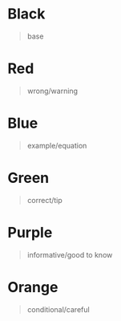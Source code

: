 # Black
> base
# Red
> wrong/warning
# Blue
> example/equation
# Green
> correct/tip
# Purple
> informative/good to know
# Orange
> conditional/careful
